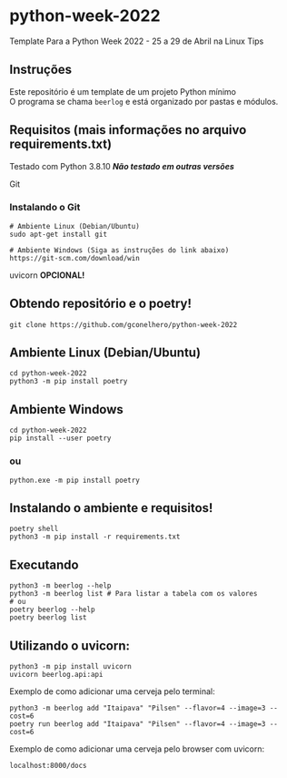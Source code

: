 # python-week-2022

Template Para a Python Week 2022 - 25 a 29 de Abril na Linux Tips

## Instruções

Este repositório é um template de um projeto Python mínimo  
O programa se chama `beerlog` e está organizado por pastas
e módulos.

## Requisitos (mais informações no arquivo requirements.txt)

Testado com Python 3.8.10
***Não testado em outras versões***

Git
### Instalando o Git
```
# Ambiente Linux (Debian/Ubuntu)
sudo apt-get install git

# Ambiente Windows (Siga as instruções do link abaixo)
https://git-scm.com/download/win
```

uvicorn **OPCIONAL!**

## Obtendo repositório e o poetry!

```
git clone https://github.com/gconelhero/python-week-2022
```
## Ambiente Linux (Debian/Ubuntu)
```
cd python-week-2022
python3 -m pip install poetry
```

## Ambiente Windows
```
cd python-week-2022
pip install --user poetry
```
### ou
```
python.exe -m pip install poetry
```

## Instalando o ambiente e requisitos!

```
poetry shell
python3 -m pip install -r requirements.txt
```

## Executando

```
python3 -m beerlog --help
python3 -m beerlog list # Para listar a tabela com os valores
# ou
poetry beerlog --help
poetry beerlog list
```

## Utilizando o uvicorn:

```
python3 -m pip install uvicorn
uvicorn beerlog.api:api
```

Exemplo de como adicionar uma cerveja pelo terminal:

```
python3 -m beerlog add "Itaipava" "Pilsen" --flavor=4 --image=3 --cost=6
poetry run beerlog add "Itaipava" "Pilsen" --flavor=4 --image=3 --cost=6
```
Exemplo de como adicionar uma cerveja pelo browser com uvicorn:

```
localhost:8000/docs
```